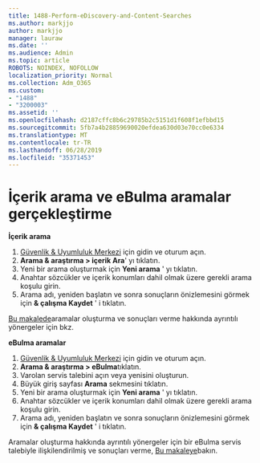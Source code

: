 ```yaml
---
title: 1488-Perform-eDiscovery-and-Content-Searches
ms.author: markjjo
author: markjjo
manager: lauraw
ms.date: ''
ms.audience: Admin
ms.topic: article
ROBOTS: NOINDEX, NOFOLLOW
localization_priority: Normal
ms.collection: Adm_O365
ms.custom:
- "1488"
- "3200003"
ms.assetid: ''
ms.openlocfilehash: d2187cffc8b6c29785b2c5151d1f608f1efbbd15
ms.sourcegitcommit: 5fb7a4b28859690020efdea630d03e70cc0e6334
ms.translationtype: MT
ms.contentlocale: tr-TR
ms.lasthandoff: 06/28/2019
ms.locfileid: "35371453"
---
```

# <a name="how-to-perform-content-searches-and-ediscovery-searches"></a>İçerik arama ve eBulma aramalar gerçekleştirme

**İçerik arama**

1. [Güvenlik & Uyumluluk Merkezi](https://protection.office.com) için gidin ve oturum açın.
2. **Arama & araştırma > içerik Ara**' yı tıklatın.
3. Yeni bir arama oluşturmak için **Yeni arama** ' yı tıklatın.
4. Anahtar sözcükler ve içerik konumları dahil olmak üzere gerekli arama koşulu girin.  
5. Arama adı, yeniden başlatın ve sonra sonuçların önizlemesini görmek için **& çalışma Kaydet** ' i tıklatın.

[Bu makalede](https://docs.microsoft.com/office365/securitycompliance/content-search)aramalar oluşturma ve sonuçları verme hakkında ayrıntılı yönergeler için bkz.

**eBulma aramalar**

1. [Güvenlik & Uyumluluk Merkezi](https://protection.office.com) için gidin ve oturum açın.
2. **Arama & araştırma > eBulma**tıklatın.
3. Varolan servis talebini açın veya yenisini oluşturun.
4. Büyük giriş sayfası **Arama** sekmesini tıklatın.  
5. Yeni bir arama oluşturmak için **Yeni arama** ' yı tıklatın.
6. Anahtar sözcükler ve içerik konumları dahil olmak üzere gerekli arama koşulu girin.  
7. Arama adı, yeniden başlatın ve sonra sonuçların önizlemesini görmek için **& çalışma Kaydet** ' i tıklatın.

Aramalar oluşturma hakkında ayrıntılı yönergeler için bir eBulma servis talebiyle ilişkilendirilmiş ve sonuçları verme, [Bu makaleye](https://docs.microsoft.com/office365/securitycompliance/ediscovery-cases)bakın.
